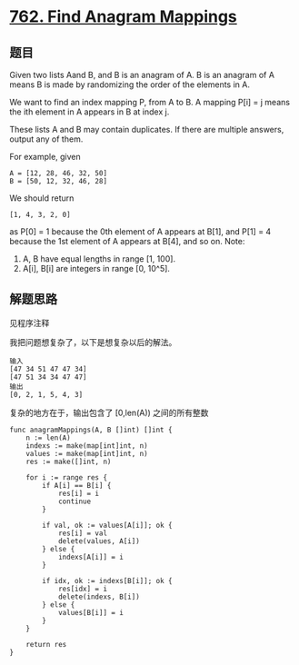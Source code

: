 # [762. Find Anagram Mappings](https://leetcode-cn.com/problems/find-anagram-mappings/)

## 题目

Given two lists Aand B, and B is an anagram of A. B is an anagram of A means B is made by randomizing the order of the elements in A.

We want to find an index mapping P, from A to B. A mapping P[i] = j means the ith element in A appears in B at index j.

These lists A and B may contain duplicates. If there are multiple answers, output any of them.

For example, given

```text
A = [12, 28, 46, 32, 50]
B = [50, 12, 32, 46, 28]
```

We should return

```text
[1, 4, 3, 2, 0]
```

as P[0] = 1 because the 0th element of A appears at B[1], and P[1] = 4 because the 1st element of A appears at B[4], and so on.
Note:

1. A, B have equal lengths in range [1, 100].
1. A[i], B[i] are integers in range [0, 10^5].

## 解题思路

见程序注释

我把问题想复杂了，以下是想复杂以后的解法。

```text
输入
[47 34 51 47 47 34]
[47 51 34 34 47 47]
输出
[0, 2, 1, 5, 4, 3]
```

复杂的地方在于，输出包含了 [0,len(A)) 之间的所有整数

```golang
func anagramMappings(A, B []int) []int {
    n := len(A)
    indexs := make(map[int]int, n)
    values := make(map[int]int, n)
    res := make([]int, n)

    for i := range res {
        if A[i] == B[i] {
            res[i] = i
            continue
        }

        if val, ok := values[A[i]]; ok {
            res[i] = val
            delete(values, A[i])
        } else {
            indexs[A[i]] = i
        }

        if idx, ok := indexs[B[i]]; ok {
            res[idx] = i
            delete(indexs, B[i])
        } else {
            values[B[i]] = i
        }
    }

    return res
}
```
